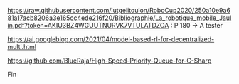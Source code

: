 https://raw.githubusercontent.com/iutgeiitoulon/RoboCup2020/250a10e9a681a17acb8206a3e165cc4ede216f20/Bibliographie/La_robotique_mobile_Jaulin.pdf?token=AKIU3BZ4WGUUTNURVK7VTULATDZOA : P 180 -> A tester

https://ai.googleblog.com/2021/04/model-based-rl-for-decentralized-multi.html

https://github.com/BlueRaja/High-Speed-Priority-Queue-for-C-Sharp

Fin
